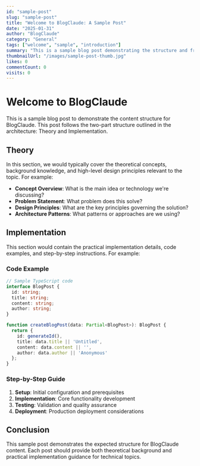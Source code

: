 ```yaml
---
id: "sample-post"
slug: "sample-post"
title: "Welcome to BlogClaude: A Sample Post"
date: "2025-01-31"
author: "BlogClaude"
category: "General"
tags: ["welcome", "sample", "introduction"]
summary: "This is a sample blog post demonstrating the structure and frontmatter format for BlogClaude content."
thumbnailUrl: "/images/sample-post-thumb.jpg"
likes: 0
commentCount: 0
visits: 0
---
```


# Welcome to BlogClaude

This is a sample blog post to demonstrate the content structure for BlogClaude. This post follows the two-part structure outlined in the architecture: Theory and Implementation.

## Theory

In this section, we would typically cover the theoretical concepts, background knowledge, and high-level design principles relevant to the topic. For example:

- **Concept Overview**: What is the main idea or technology we're discussing?
- **Problem Statement**: What problem does this solve?
- **Design Principles**: What are the key principles governing the solution?
- **Architecture Patterns**: What patterns or approaches are we using?

## Implementation

This section would contain the practical implementation details, code examples, and step-by-step instructions. For example:

### Code Example

```typescript
// Sample TypeScript code
interface BlogPost {
  id: string;
  title: string;
  content: string;
  author: string;
}

function createBlogPost(data: Partial<BlogPost>): BlogPost {
  return {
    id: generateId(),
    title: data.title || 'Untitled',
    content: data.content || '',
    author: data.author || 'Anonymous'
  };
}
```

### Step-by-Step Guide

1. **Setup**: Initial configuration and prerequisites
2. **Implementation**: Core functionality development
3. **Testing**: Validation and quality assurance
4. **Deployment**: Production deployment considerations

## Conclusion

This sample post demonstrates the expected structure for BlogClaude content. Each post should provide both theoretical background and practical implementation guidance for technical topics.